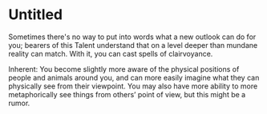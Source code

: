 # Untitled

Sometimes there's no way to put into words what a new outlook can do for you; bearers of this Talent understand that on a level deeper than mundane reality can match. With it, you can cast spells of clairvoyance.

Inherent: You become slightly more aware of the physical positions of people and animals around you, and can more easily imagine what they can physically see from their viewpoint. You may also have more ability to more metaphorically see things from others’ point of view, but this might be a rumor.